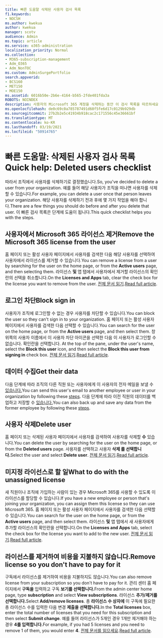 ```yaml
---
title: 빠른 도움말 삭제된 사용자 검사 목록
f1.keywords:
- NOCSH
ms.author: kwekua
author: kwekua
manager: scotv
audience: Admin
ms.topic: article
ms.service: o365-administration
localization_priority: Normal
ms.collection:
- M365-subscription-management
- Adm_O365
- Adm_NonTOC
ms.custom: AdminSurgePortfolio
search.appverid:
- BCS160
- MET150
- MOE150
ms.assetid: 6016b50e-2b6e-4164-b565-2fde401fda3a
ROBOTS: NOINDEX
description: 사용자의 Microsoft 365 계정을 삭제하는 동안 이 검사 목록을 따르하세요.
ms.openlocfilehash: de0c69c0a785787491d60f5fe6d17c0129b929db
ms.sourcegitcommit: 27b2b2e5c41934b918cac2c171556c45e36661bf
ms.translationtype: MT
ms.contentlocale: ko-KR
ms.lasthandoff: 03/19/2021
ms.locfileid: "50914765"
---
```

# <a name="quick-help-deleted-users-checklist"></a><span data-ttu-id="0c363-103">빠른 도움말: 삭제된 사용자 검사 목록</span><span class="sxs-lookup"><span data-stu-id="0c363-103">Quick help: Deleted users checklist</span></span>

<span data-ttu-id="0c363-104">따라서 조직에서 사용자를 삭제하기로 결정했습니다.</span><span class="sxs-lookup"><span data-stu-id="0c363-104">So, you've decided to delete a user from your organization.</span></span> <span data-ttu-id="0c363-105">예를 들어 해당 사용자가 조직을 떠나면 사용자를 삭제할 수 있습니다.</span><span class="sxs-lookup"><span data-stu-id="0c363-105">For example, you can delete a user once that person leaves your organization.</span></span> <span data-ttu-id="0c363-106">해당 사용자를 삭제하기 전과 후에 몇 가지 작업을 해야 합니다.</span><span class="sxs-lookup"><span data-stu-id="0c363-106">There are a few things you should do before and after you delete that user.</span></span> <span data-ttu-id="0c363-107">이 빠른 검사 목록은 단계에 도움이 됩니다.</span><span class="sxs-lookup"><span data-stu-id="0c363-107">This quick checklist helps you with the steps.</span></span>
  
## <a name="remove-the-microsoft-365-license-from-the-user"></a><span data-ttu-id="0c363-108">사용자에서 Microsoft 365 라이선스 제거</span><span class="sxs-lookup"><span data-stu-id="0c363-108">Remove the Microsoft 365 license from the user</span></span>

<span data-ttu-id="0c363-109">홈 페이지 또는 활성 사용자 페이지에서 사용자를 검색한 다음 해당 사용자를  선택하여 사용자에서 라이선스를 제거할 수 있습니다.</span><span class="sxs-lookup"><span data-stu-id="0c363-109">You can remove a license from a user by searching for the user on the home page, or from the **Active users** page, and then selecting them.</span></span> <span data-ttu-id="0c363-110">라이선스 **및** 앱 탭에서 사용자에서 제거할 라이선스의 확인란의 선택을 취소합니다.</span><span class="sxs-lookup"><span data-stu-id="0c363-110">On the **Licenses and Apps** tab, clear the check box for the license you want to remove from the user.</span></span> <span data-ttu-id="0c363-111">[전체 문서 읽기](../manage/remove-licenses-from-users.md).</span><span class="sxs-lookup"><span data-stu-id="0c363-111">[Read full article](../manage/remove-licenses-from-users.md).</span></span>
  
## <a name="block-sign-in"></a><span data-ttu-id="0c363-112">로그인 차단</span><span class="sxs-lookup"><span data-stu-id="0c363-112">Block sign in</span></span>

<span data-ttu-id="0c363-113">사용자가 조직에 로그인할 수 없는 경우 사용자를 차단할 수 있습니다.</span><span class="sxs-lookup"><span data-stu-id="0c363-113">You can block the user so they can't sign in to your organization.</span></span> <span data-ttu-id="0c363-114">홈 페이지 또는 활성 사용자 페이지에서 사용자를  검색한 다음 선택할 수 있습니다.</span><span class="sxs-lookup"><span data-stu-id="0c363-114">You can search for the user on the home page, or from the **Active users** page, and then select them.</span></span> <span data-ttu-id="0c363-115">창 위쪽의 사용자 이름에서 이 사용자 차단 아이콘을 선택한 다음 이 사용자가  로그인할 수 없습니다. 확인란을 선택합니다. </span><span class="sxs-lookup"><span data-stu-id="0c363-115">At the top of the pane, under the user's name, select the **Block this user** icon, and then select the **Block this user from signing in** check box.</span></span> <span data-ttu-id="0c363-116">[전체 문서 읽기](../add-users/assign-admin-roles.md).</span><span class="sxs-lookup"><span data-stu-id="0c363-116">[Read full article](../add-users/assign-admin-roles.md).</span></span>
  
## <a name="get-their-data"></a><span data-ttu-id="0c363-117">데이터 수집</span><span class="sxs-lookup"><span data-stu-id="0c363-117">Get their data</span></span>

<span data-ttu-id="0c363-118">다음 단계에 따라 조직의 다른 직원 또는 사용자에게 이 사용자의 전자 메일을 보낼 수 [있습니다.](../add-users/remove-former-employee.md)</span><span class="sxs-lookup"><span data-stu-id="0c363-118">You can send this user's email to another employee or user in your organization by following these [steps](../add-users/remove-former-employee.md).</span></span> <span data-ttu-id="0c363-119">다음 단계에 따라 이전 직원의 데이터를 백업하고 저장할 수 [있습니다.](../add-users/get-access-to-and-back-up-a-former-user-s-data.md)</span><span class="sxs-lookup"><span data-stu-id="0c363-119">You can also back up and save any data from the former employee by following these [steps](../add-users/get-access-to-and-back-up-a-former-user-s-data.md).</span></span>
  
## <a name="delete-user"></a><span data-ttu-id="0c363-120">사용자 삭제</span><span class="sxs-lookup"><span data-stu-id="0c363-120">Delete user</span></span>

<span data-ttu-id="0c363-121">홈 페이지 또는 삭제된 사용자 페이지에서 사용자를 검색하여 사용자를 삭제할 **수** 있습니다.</span><span class="sxs-lookup"><span data-stu-id="0c363-121">You can delete the user by searching for the user on the home page, or from the **Deleted users** page.</span></span> <span data-ttu-id="0c363-122">사용자를 선택하고 사용자 **삭제 를 선택합니다.**</span><span class="sxs-lookup"><span data-stu-id="0c363-122">Select the user and select **Delete user**.</span></span> <span data-ttu-id="0c363-123">[전체 문서 읽기](../add-users/delete-a-user.md).</span><span class="sxs-lookup"><span data-stu-id="0c363-123">[Read full article](../add-users/delete-a-user.md).</span></span>
  
## <a name="what-to-do-with-the-unassigned-license"></a><span data-ttu-id="0c363-124">미지정 라이선스로 할 일</span><span class="sxs-lookup"><span data-stu-id="0c363-124">What to do with the unassigned license</span></span>

<span data-ttu-id="0c363-125">새 직원이나 조직에 가입하는 사람이 있는 경우 Microsoft 365를 사용할 수 있도록 이 라이선스를 할당할 수 있습니다.</span><span class="sxs-lookup"><span data-stu-id="0c363-125">If you have a new employee or person that's joining your organization, you can assign them this license so they can use Microsoft 365.</span></span> <span data-ttu-id="0c363-126">홈 페이지 또는 활성 사용자 페이지에서 사용자를  검색한 다음 선택할 수 있습니다.</span><span class="sxs-lookup"><span data-stu-id="0c363-126">You can search for the user on the home page, or from the **Active users** page, and then select them.</span></span> <span data-ttu-id="0c363-127">라이선스 **및** 앱 탭에서 새 사용자에게 추가할 라이선스의 확인란을 선택합니다.</span><span class="sxs-lookup"><span data-stu-id="0c363-127">On the **Licenses and Apps** tab, select the check box for the license you want to add to the new user.</span></span> <span data-ttu-id="0c363-128">[전체 문서 읽기](../manage/assign-licenses-to-users.md).</span><span class="sxs-lookup"><span data-stu-id="0c363-128">[Read full article](../manage/assign-licenses-to-users.md).</span></span>
  
## <a name="remove-license-so-you-dont-have-to-pay-for-it"></a><span data-ttu-id="0c363-129">라이선스를 제거하여 비용을 지불하지 않습니다.</span><span class="sxs-lookup"><span data-stu-id="0c363-129">Remove license so you don't have to pay for it</span></span>

<span data-ttu-id="0c363-130">구독에서 라이선스를 제거하여 비용을 지불하지도 않습니다.</span><span class="sxs-lookup"><span data-stu-id="0c363-130">You can also remove license from your subscription so you don't have to pay for it.</span></span> <span data-ttu-id="0c363-131">관리 센터 홈 페이지에서 **구독을** 입력하고 구독 **보기를 선택합니다.**</span><span class="sxs-lookup"><span data-stu-id="0c363-131">From the admin center home page, type **subscription** and select **View subscriptions**.</span></span> <span data-ttu-id="0c363-132">라이선스 **추가/제거를 선택합니다.**</span><span class="sxs-lookup"><span data-stu-id="0c363-132">Select **Add/remove licenses**.</span></span> <span data-ttu-id="0c363-133">총 **라이선스 수 상자에** 이 구독에 필요한 총 라이선스 수를 입력한 다음 변경 **제출을 선택합니다.**</span><span class="sxs-lookup"><span data-stu-id="0c363-133">In the **Total licenses** box, enter the total number of licenses that you need for this subscription and then select **Submit change**.</span></span> <span data-ttu-id="0c363-134">예를 들어 라이선스가 5개인 경우 1개만 제거해야 하는 경우 **4를 입력합니다.**</span><span class="sxs-lookup"><span data-stu-id="0c363-134">For example, if you had 5 licenses and you need to remove 1 of them, you would enter **4**.</span></span> <span data-ttu-id="0c363-135">[전체 문서를 읽으세요](../../commerce/licenses/buy-licenses.md).</span><span class="sxs-lookup"><span data-stu-id="0c363-135">[Read full article](../../commerce/licenses/buy-licenses.md).</span></span>